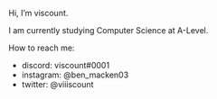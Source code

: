 Hi, I’m viscount.

I am currently studying Computer Science at A-Level.

How to reach me:
- discord: viscount#0001
- instagram: @ben_macken03
- twitter: @viiiscount
